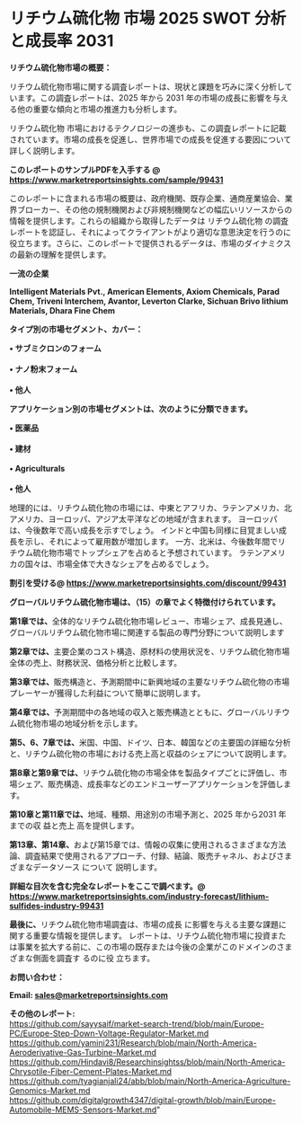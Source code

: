 # リチウム硫化物 市場 2025 SWOT 分析と成長率 2031

<strong><b>リチウム硫化物市場の概要：</b></strong>

リチウム硫化物市場に関する調査レポートは、現状と課題を巧みに深く分析しています。この調査レポートは、2025 年から 2031 年の市場の成長に影響を与える他の重要な傾向と市場の推進力も分析します。

リチウム硫化物 市場におけるテクノロジーの進歩も、この調査レポートに記載されています。市場の成長を促進し、世界市場での成長を促進する要因について詳しく説明します。

<strong>このレポートのサンプルPDFを入手する @ <a href=https://www.marketreportsinsights.com/sample/99431>https://www.marketreportsinsights.com/sample/99431</a></strong>

このレポートに含まれる市場の概要は、政府機関、既存企業、通商産業協会、業界ブローカー、その他の規制機関および非規制機関などの幅広いリソースからの情報を提供します。これらの組織から取得したデータは リチウム硫化物 の調査レポートを認証し、それによってクライアントがより適切な意思決定を行うのに役立ちます。さらに、このレポートで提供されるデータは、市場のダイナミクスの最新の理解を提供します。

<strong>一流の企業</strong>

<strong><b>Intelligent Materials Pvt., American Elements, Axiom Chemicals, Parad Chem, Triveni Interchem, Avantor, Leverton Clarke, Sichuan Brivo lithium Materials, Dhara Fine Chem</b></strong>

<strong><b>タイプ別の市場セグメント、カバー：</b></strong>

<strong>• サブミクロンのフォーム<br><br>• ナノ粉末フォーム<br><br>• 他人</strong>

<strong><b>アプリケーション別の市場セグメントは、次のように分類できます。</b></strong>

<strong>• 医薬品<br><br>• 建材<br><br>•  Agriculturals<br><br>• 他人</strong>

 地理的には、リチウム硫化物の市場には、中東とアフリカ、ラテンアメリカ、北アメリカ、ヨーロッパ、アジア太平洋などの地域が含まれます。 ヨーロッパは、今後数年で高い成長を示すでしょう。 インドと中国も同様に目覚ましい成長を示し、それによって雇用数が増加します。 一方、北米は、今後数年間でリチウム硫化物市場でトップシェアを占めると予想されています。 ラテンアメリカの国々は、市場全体で大きなシェアを占めるでしょう。

<strong>割引を受ける@ <a href=https://www.marketreportsinsights.com/discount/99431>https://www.marketreportsinsights.com/discount/99431</a></strong>

<strong><b>グローバルリチウム硫化物市場は、（15）の章でよく特徴付けられています。</b></strong>

<strong><b>第</b></strong><strong><b>1章では、</b></strong>全体的なリチウム硫化物市場レビュー、市場シェア、成長見通し、グローバルリチウム硫化物市場に関連する製品の専門分野について説明します

<strong><b>第2章では、</b></strong>主要企業のコスト構造、原材料の使用状況を、リチウム硫化物市場全体の売上、財務状況、価格分析と比較します。

<strong><b>第3章では、</b></strong>販売構造と、予測期間中に新興地域の主要なリチウム硫化物の市場プレーヤーが獲得した利益について簡単に説明します。

<strong><b>第4章では、</b></strong>予測期間中の各地域の収入と販売構造とともに、グローバルリチウム硫化物市場の地域分析を示します。

<strong><b>第5、6、7章では、</b></strong>米国、中国、ドイツ、日本、韓国などの主要国の詳細な分析と、リチウム硫化物の市場における売上高と収益のシェアについて説明します。

<strong><b>第8章と第9章では、</b></strong>リチウム硫化物の市場全体を製品タイプごとに評価し、市場シェア、販売構造、成長率などのエンドユーザーアプリケーションを評価します。

<strong><b>第10章と第11章では、</b></strong>地域、種類、用途別の市場予測と、2025 年から2031 年までの収 益と売上 高を提供します。

<strong><b>第13章、第14章、</b></strong>および第15章では、情報の収集に使用されるさまざまな方法論、調査結果で使用されるアプローチ、付録、結論、販売チャネル、およびさまざまなデータソース について 説明します。

<strong>詳細な目次を含む完全なレポートをここで調べます。@ <a href=https://www.marketreportsinsights.com/industry-forecast/lithium-sulfides-industry-99431>https://www.marketreportsinsights.com/industry-forecast/lithium-sulfides-industry-99431</a></strong>

<strong><b>最後に、</b></strong>リチウム硫化物市場調査は、市場の成長 に影響を</a>与える主要な課題に関する重要な情報を提供します。 レポートは、リチウム硫化物市場に投資または事業を拡大する前に、この市場の既存または今後の企業がこのドメインのさまざまな側面を調査す るのに役 立ちます。

<strong><b>お問い合わせ：</b></strong>

<strong>Email: </strong><a href=mailto:sales@marketreportsinsights.com><strong>sales@marketreportsinsights.com</strong></a>

<strong>その他のレポート:</strong>
<br>
<a href=https://github.com/sayysaif/market-search-trend/blob/main/Europe-PC/Europe-Step-Down-Voltage-Regulator-Market.md>https://github.com/sayysaif/market-search-trend/blob/main/Europe-PC/Europe-Step-Down-Voltage-Regulator-Market.md</a>
<br>
<a href=https://github.com/yamini231/Research/blob/main/North-America-Aeroderivative-Gas-Turbine-Market.md>https://github.com/yamini231/Research/blob/main/North-America-Aeroderivative-Gas-Turbine-Market.md</a>
<br>
<a href=https://github.com/Hindavi8/Researchinsightss/blob/main/North-America-Chrysotile-Fiber-Cement-Plates-Market.md>https://github.com/Hindavi8/Researchinsightss/blob/main/North-America-Chrysotile-Fiber-Cement-Plates-Market.md</a>
<br>
<a href=https://github.com/tyagianjali24/abb/blob/main/North-America-Agriculture-Genomics-Market.md>https://github.com/tyagianjali24/abb/blob/main/North-America-Agriculture-Genomics-Market.md</a>
<br>
<a href=https://github.com/digitalgrowth4347/digital-growth/blob/main/Europe-Automobile-MEMS-Sensors-Market.md>https://github.com/digitalgrowth4347/digital-growth/blob/main/Europe-Automobile-MEMS-Sensors-Market.md</a>"
